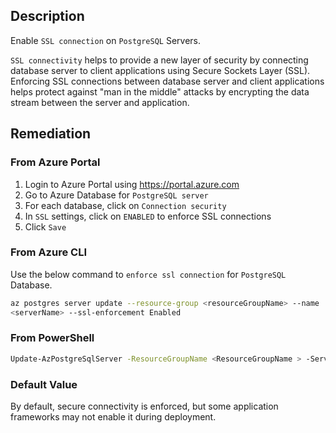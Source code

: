 ## Description

Enable `SSL connection` on `PostgreSQL` Servers.

`SSL connectivity` helps to provide a new layer of security by connecting database server to client applications using Secure Sockets Layer (SSL). Enforcing SSL connections between database server and client applications helps protect against "man in the middle" attacks by encrypting the data stream between the server and application.

## Remediation

### From Azure Portal

1. Login to Azure Portal using https://portal.azure.com
2. Go to Azure Database for `PostgreSQL server`
3. For each database, click on `Connection security`
4. In `SSL` settings, click on `ENABLED` to enforce SSL connections
5. Click `Save`

### From Azure CLI

Use the below command to `enforce ssl connection` for `PostgreSQL` Database.

```bash
az postgres server update --resource-group <resourceGroupName> --name
<serverName> --ssl-enforcement Enabled
```

### From PowerShell

```bash
Update-AzPostgreSqlServer -ResourceGroupName <ResourceGroupName > -ServerName <ServerName> -SslEnforcement Enabled
```

### Default Value

By default, secure connectivity is enforced, but some application frameworks may not enable it during deployment.
